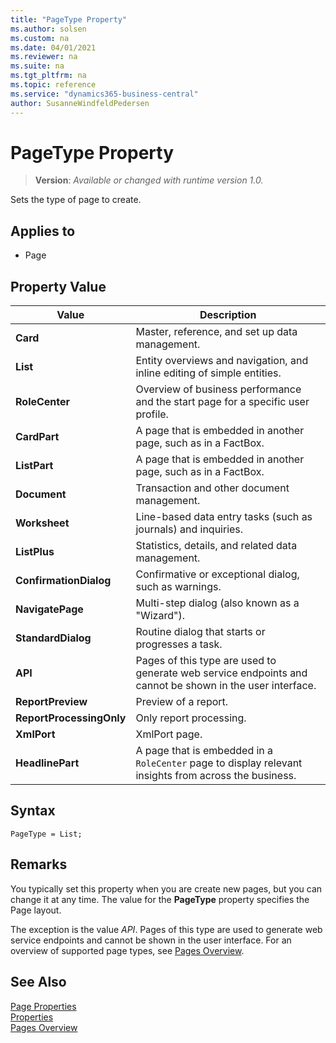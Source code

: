 ```yaml
---
title: "PageType Property"
ms.author: solsen
ms.custom: na
ms.date: 04/01/2021
ms.reviewer: na
ms.suite: na
ms.tgt_pltfrm: na
ms.topic: reference
ms.service: "dynamics365-business-central"
author: SusanneWindfeldPedersen
---
```

[//]: # (START>DO_NOT_EDIT)
[//]: # (IMPORTANT:Do not edit any of the content between here and the END>DO_NOT_EDIT.)
[//]: # (Any modifications should be made in the .xml files in the ModernDev repo.)
# PageType Property
> **Version**: _Available or changed with runtime version 1.0._

Sets the type of page to create.

## Applies to
-   Page

## Property Value

|Value|Description|
|-----------|---------------------------------------|
|**Card**|Master, reference, and set up data management.|
|**List**|Entity overviews and navigation, and inline editing of simple entities.|
|**RoleCenter**|Overview of business performance and the start page for a specific user profile.|
|**CardPart**|A page that is embedded in another page, such as in a FactBox.|
|**ListPart**|A page that is embedded in another page, such as in a FactBox.|
|**Document**|Transaction and other document management.|
|**Worksheet**|Line-based data entry tasks (such as journals) and inquiries.|
|**ListPlus**|Statistics, details, and related data management.|
|**ConfirmationDialog**|Confirmative or exceptional dialog, such as warnings.|
|**NavigatePage**|Multi-step dialog (also known as a "Wizard").|
|**StandardDialog**|Routine dialog that starts or progresses a task.|
|**API**|Pages of this type are used to generate web service endpoints and cannot be shown in the user interface.|
|**ReportPreview**|Preview of a report.|
|**ReportProcessingOnly**|Only report processing.|
|**XmlPort**|XmlPort page.|
|**HeadlinePart**|A page that is embedded in a `RoleCenter` page to display relevant insights from across the business.|

[//]: # (IMPORTANT: END>DO_NOT_EDIT)


## Syntax

```AL
PageType = List;
```

## Remarks  

You typically set this property when you are create new pages, but you can change it at any time. The value for the **PageType** property specifies the Page layout.

The exception is the value *API*. Pages of this type are used to generate web service endpoints and cannot be shown in the user interface. For an overview of supported page types, see [Pages Overview](../devenv-pages-overview.md).

## See Also  

[Page Properties](./devenv-properties.md)  
[Properties](devenv-properties.md)  
[Pages Overview](../devenv-pages-overview.md)